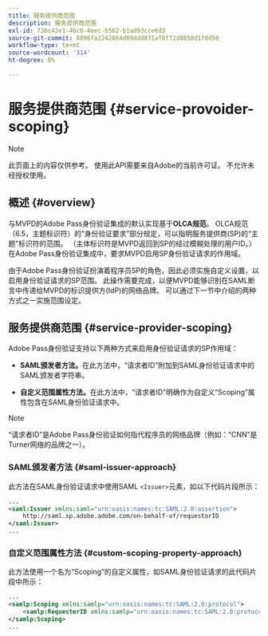 ```yaml
---
title: 服务提供商范围
description: 服务提供商范围
exl-id: 730c43e1-46c0-4eec-b562-b1ad93cce6d3
source-git-commit: 8896fa2242664d09ddd871af8f72d8858d1f0d50
workflow-type: tm+mt
source-wordcount: '314'
ht-degree: 0%

---
```


# 服务提供商范围 {#service-provoider-scoping}

>[!NOTE]
>
>此页面上的内容仅供参考。 使用此API需要来自Adobe的当前许可证。 不允许未经授权使用。

## 概述 {#overview}

与MVPD的Adobe Pass身份验证集成的默认实现基于&#x200B;**OLCA规范**。 OLCA规范（6.5，主题标识符）的“身份验证要求”部分规定，可以指明服务提供商(SP)的“主题”标识符的范围。 （主体标识符是MVPD返回到SP的经过模糊处理的用户ID。）  在Adobe Pass身份验证集成中，要求MVPD启用SP身份验证请求的作用域。

由于Adobe Pass身份验证扮演着程序员SP的角色，因此必须实施自定义设置，以启用身份验证请求的SP范围。  此操作需要完成，以便MVPD能够识别在SAML断言中传递给MVPD的标识提供方(IdP)的网络品牌。  可以通过下一节中介绍的两种方式之一实施范围设定。

## 服务提供商范围 {#service-provider-scoping}

Adobe Pass身份验证支持以下两种方式来启用身份验证请求的SP作用域：

* **SAML颁发者方法。**&#x200B;在此方法中，“请求者ID”附加到SAML身份验证请求中的SAML颁发者字符串。

* **自定义范围属性方法。**&#x200B;在此方法中，“请求者ID”明确作为自定义“Scoping”属性包含在SAML身份验证请求中。

>[!NOTE]
>
>“请求者ID”是Adobe Pass身份验证如何指代程序员的网络品牌（例如：“CNN”是Turner网络的品牌之一）。

### SAML颁发者方法 {#saml-issuer-approach}

此方法在SAML身份验证请求中使用SAML `<Issuer>`元素，如以下代码片段所示：

```xml
...
<saml:Issuer xmlns:saml="urn:oasis:names:tc:SAML:2.0:assertion">
    http://saml.sp.adobe.adobe.com/on-behalf-of/requestorID
</saml:Issuer>
...
```

### 自定义范围属性方法 {#custom-scoping-property-approach}

此方法使用一个名为“Scoping”的自定义属性，如SAML身份验证请求的此代码片段中所示：

```xml
...
<samlp:Scoping xmlns:samlp="urn:oasis:names:tc:SAML:2.0:protocol">
    <samlp:RequesterID xmlns:samlp="urn:oasis:names:tc:SAML:2.0:protocol">requestorID</samlp:RequesterID>
</samlp:Scoping>
...
```

<!--
>[!RELATEDINFORMATION]
>* [MVPD Authentication](/help/authentication/authn-usecase.md)
>* **OLCA Specification**
-->
